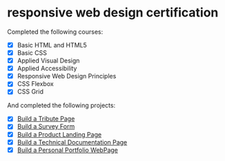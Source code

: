 # responsive web design certification
Completed the following courses:
- [x] Basic HTML and HTML5
- [x] Basic CSS
- [x] Applied Visual Design
- [x] Applied Accessibility
- [x] Responsive Web Design Principles
- [x] CSS Flexbox
- [x] CSS Grid

And completed the following projects:
- [x] [Build a Tribute Page](https://tiffin-filion.github.io/freecodecamp/responsive/tribute/index.html)
- [x] [Build a Survey Form](https://tiffin-filion.github.io/freecodecamp/responsive/survey/index.html)
- [x] [Build a Product Landing Page](https://tiffin-filion.github.io/freecodecamp/responsive/product/index.html)
- [x] [Build a Technical Documentation Page](https://tiffin-filion.github.io/freecodecamp/responsive/tech-doc/index.html)
- [x] [Build a Personal Portfolio WebPage](https://tiffin-filion.github.io/freecodecamp/responsive/portfolio/index.html)
